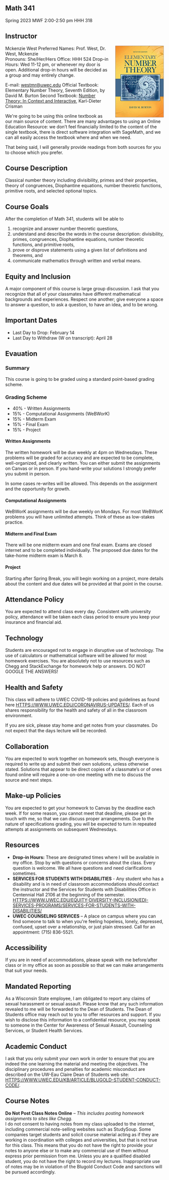 ## Math 341
Spring 2023
MWF 2:00-2:50 pm HHH 318

## Instructor
<img src="textbook.png" style="float:right;clear:right;margin-left:20px;">
Mckenzie West
Preferred Names: Prof. West, Dr. West, Mckenzie<br>
Pronouns: She/Her/Hers
Office: HHH 524
Drop-in Hours: Wed 11-12 pm, or whenever my door is open.
Additional drop-in hours will be decided as a group and may entirely change.

E-mail: [westmr@uwec.edu](mailto:westmr@uwec.edu)
Official Textbook: Elementary Number Theory, Seventh Edition, by David M. Burton
Second Textbook:  [Number Theory: In Context and Interactive](https://math.gordon.edu/ntic/ntic/frontmatter-1.html), Karl-Dieter Crisman

We're going to be using this online textbook as our main source of content. There are many advantages to using an Online Education Resource: we don’t feel financially limited to the content of the single textbook, there is direct software integration with SageMath, and we can all easily access the textbook where and when we need. 

That being said, I will generally provide readings from both sources for you to choose which you prefer.

## Course Description
Classical number theory including divisibility, primes and their properties, theory of congruences, Diophantine equations, number theoretic functions, primitive roots, and selected optional topics.

## Course Goals 
After the completion of Math 341, students will be able to
1.	recognize and answer number theoretic questions,
2.	understand and describe the words in the course description: divisibility, primes, congruences, Diophantine equations, number theoretic functions, and primitive roots,
3.	prove or disprove statements using a given list of definitions and theorems, and
4.	communicate mathematics through written and verbal means. 

## Equity and Inclusion
A major component of this course is large group discussion. I ask that you recognize that all of your classmates have different mathematical backgrounds and experiences. Respect one another; give everyone a space to answer a question, to ask a question, to have an idea, and to be wrong.


## Important Dates
*	Last Day to Drop: February 14
*	Last Day to Withdraw (W on transcript):  April 28

## Evauation
### Summary
This course is going to be graded using a standard point-based grading scheme.

### Grading Scheme
*	40% - Written Assignments
* 15% - Computational Assignments (WeBWorK)
*	15% - Midterm Exam 
*	15% - Final Exam
* 15% - Project

#### Written Assignments
The written homework will be due weekly at 4pm on Wednesdays. These problems will be graded for accuracy and are expected to be complete, well-organized, and clearly written. You can either submit the assignments on Canvas or in person. If you hand-write your solutions I strongly prefer you submit in person.

In some cases re-writes will be allowed. This depends on the assignment and the opportunity for growth.

#### Computational Assignments 
WeBWorK assignments will be due weekly on Mondays.  For most WeBWorK problems you will have unlimited attempts. Think of these as low-stakes practice.

#### Midterm and Final Exam
There will be one midterm exam and one final exam. Exams are closed internet and to be completed individually. The proposed due dates for the take-home midterm exam is March 8.

#### Project 
Starting after Spring Break, you will begin working on a project, more details about the content and due dates will be provided at that point in the course.


## Attendance Policy
You are expected to attend class every day. Consistent with university policy, attendance will be taken each class period to ensure you keep your insurance and financial aid.

## Technology
Students are encouraged not to engage in disruptive use of technology. The use of calculators or mathematical software will be allowed for most homework exercises. You are absolutely not to use resources such as Chegg and StackExchange for homework help or answers. DO NOT GOOGLE THE ANSWERS!

## Health and Safety
This class will adhere to UWEC COVID-19 policies and guidelines as found here [HTTPS://WWW.UWEC.EDU/CORONAVIRUS-UPDATES/](HTTPS://WWW.UWEC.EDU/CORONAVIRUS-UPDATES/). Each of us shares responsibility for the health and safety of all in the classroom environment.

If you are sick, please stay home and get notes from your classmates. Do not expect that the days lecture will be recorded.

## Collaboration
You are expected to work together on homework sets, though everyone is required to write up and submit their own solutions, unless otherwise stated. Solutions that appear to be direct copies of a classmate’s or of ones found online will require a one-on-one meeting with me to discuss the source and next steps.

## Make-up Policies
You are expected to get your homework to Canvas by the deadline each week. If for some reason, you cannot meet that deadline, please get in touch with me, so that we can discuss proper arrangements.
Due to the nature of specifications grading, you will be expected to turn in repeated attempts at assignments on subsequent Wednesdays.

## Resources
* **Drop-in Hours:** These are designated times where I will be available in my office. Stop by with questions or concerns about the class. Every question is welcome. We all have questions and need clarifications sometimes. 
* **SERVICES FOR STUDENTS WITH DISABILITIES** - Any student who has a disability and is in need of classroom accommodations should contact the instructor and the Services for Students with Disabilities Office in Centennial Hall 2106 at the beginning of the semester. [HTTPS://WWW.UWEC.EDU/EQUITY-DIVERSITY-INCLUSION/EDI-SERVICES-PROGRAMS/SERVICES-FOR-STUDENTS-WITH-DISABILITIES/](HTTPS://WWW.UWEC.EDU/EQUITY-DIVERSITY-INCLUSION/EDI-SERVICES-PROGRAMS/SERVICES-FOR-STUDENTS-WITH-DISABILITIES/)
*	**UWEC COUNSELING SERVICES** – A place on campus where you can find someone to talk to when you're feeling hopeless, lonely, depressed, confused, upset over a relationship, or just plain stressed. Call for an appointment: (715) 836-5521.

## Accessibility
If you are in need of accommodations, please speak with me before/after class or in my office as soon as possible so that we can make arrangements that suit your needs.

## Mandated Reporting
As a Wisconsin State employee, I am obligated to report any claims of sexual harassment or sexual assault. Please know that any such information revealed to me will be forwarded to the Dean of Students. The Dean of Students office may reach out to you to offer resources and support. If you wish to disclose this information to a confidential resource, you may speak to someone in the Center for Awareness of Sexual Assault, Counseling Services, or Student Health Services.

## Academic Conduct
I ask that you only submit your own work in order to ensure that you are indeed the one learning the material and meeting the objectives. The disciplinary procedures and penalties for academic misconduct are described on the UW-Eau Claire Dean of Students web site: [HTTPS://WWW.UWEC.EDU/KB/ARTICLE/BLUGOLD-STUDENT-CONDUCT-CODE/](HTTPS://WWW.UWEC.EDU/KB/ARTICLE/BLUGOLD-STUDENT-CONDUCT-CODE/).

## Course Notes
**Do Not Post Class Notes Online** – *This includes posting homework assignments to sites like Chegg.*<br>
I do not consent to having notes from my class uploaded to the internet, including commercial note-selling websites such as StudySoup. Some companies target students and solicit course material acting as if they are working in coordination with colleges and universities, but that is not true for this class. This means that you do not have the right to provide your notes to anyone else or to make any commercial use of them without express prior permission from me. Unless you are a qualified disabled student, you do not have the right to record my lectures. Inappropriate use of notes may be in violation of the Blugold Conduct Code and sanctions will be pursued accordingly.
